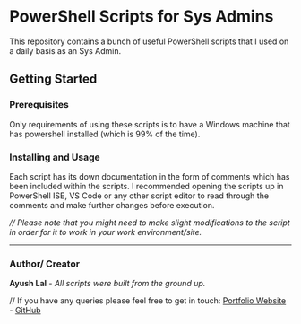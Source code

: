 # PowerShell Scripts for Sys Admins
This repository contains a bunch of useful PowerShell scripts that I used on a daily basis as an Sys Admin. 

## Getting Started

### Prerequisites
Only requirements of using these scripts is to have a Windows machine that has powershell installed (which is 99% of the time).

### Installing and Usage
Each script has its down documentation in the form of comments which has been included within the scripts. I recommended opening the scripts up in PowerShell ISE, VS Code or any other script editor to read through the comments and make further changes before execution. 

*// Please note that you might need to make slight modifications to the script in order for it to work in your work environment/site.* 

---

### Author/ Creator
**Ayush Lal** - *All scripts were built from the ground up.* 

// If you have any queries please feel free to get in touch: 
[Portfolio Website](http://www.ayushlal.com.au) -
[GitHub](https://github.com/ayush-lal)